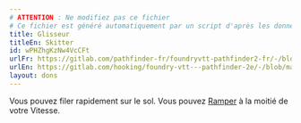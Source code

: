 ```yaml
---
# ATTENTION : Ne modifiez pas ce fichier
# Ce fichier est généré automatiquement par un script d'après les données du module Foundry VTT officiel et de sa traduction
title: Glisseur
titleEn: Skitter
id: wPHZhgKzNw4VcCFt
urlFr: https://gitlab.com/pathfinder-fr/foundryvtt-pathfinder2-fr/-/blob/master/data/feats/wPHZhgKzNw4VcCFt.htm
urlEn: https://gitlab.com/hooking/foundry-vtt---pathfinder-2e/-/blob/master/packs/data/feats.db/skitter.json
layout: dons
---
```

Vous pouvez filer rapidement sur le sol. Vous pouvez [Ramper](../actions/ramper.md) à la moitié de votre Vitesse.
